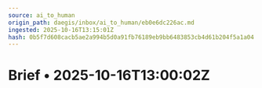 ```yaml
---
source: ai_to_human
origin_path: daegis/inbox/ai_to_human/eb0e6dc226ac.md
ingested: 2025-10-16T13:15:01Z
hash: 0b5f7d608cacb5ae2a994b5d0a91fb76189eb9bb6483853cb4d61b204f5a1a04
---
```

# Brief • 2025-10-16T13:00:02Z

